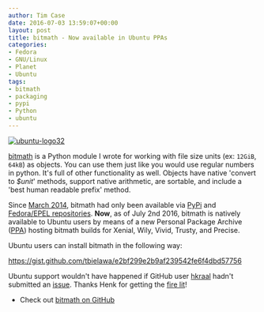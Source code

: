```yaml
---
author: Tim Case
date: 2016-07-03 13:59:07+00:00
layout: post
title: bitmath - Now available in Ubuntu PPAs
categories:
- Fedora
- GNU/Linux
- Planet
- Ubuntu
tags:
- bitmath
- packaging
- pypi
- Python
- ubuntu
---
```


[![ubuntu-logo32](https://blog.lnx.cx/wp-content/uploads/2016/07/ubuntu-logo32.png)](https://blog.lnx.cx/wp-content/uploads/2016/07/ubuntu-logo32.png)

[bitmath](http://bitmath.readthedocs.io/en/latest/) is a Python module I wrote for working with file size units (ex: `12GiB`, `64kB`) as objects. You can use them just like you would use regular numbers in python. It's full of other functionality as well. Objects have native 'convert to _$unit_' methods, support native arithmetic, are sortable, and include a 'best human readable prefix' method.

Since [March 2014](https://blog.lnx.cx/2014/03/27/python-bitmath-now-available-in-fedora/), bitmath had only been available via [PyPi](https://pypi.python.org/pypi/bitmath/) and [Fedora/EPEL repositories](http://koji.fedoraproject.org/koji/packageinfo?packageID=18246). **Now**, as of July 2nd 2016, bitmath is natively available to Ubuntu users by means of a new Personal Package Archive ([PPA](https://launchpad.net/~tbielawa/+archive/ubuntu/bitmath)) hosting bitmath builds for Xenial, Wily, Vivid, Trusty, and Precise.

Ubuntu users can install bitmath in the following way:

https://gist.github.com/tbielawa/e2bf299e2b9af239542fe6f4dbd57756

Ubuntu support wouldn't have happened if GitHub user [hkraal](https://github.com/hkraal) hadn't submitted an [issue](https://github.com/tbielawa/bitmath/issues/57). Thanks Henk for getting the [fire lit](https://github.com/tbielawa/bitmath/issues/58)!



 	
  * Check out [bitmath on GitHub](https://github.com/tbielawa/bitmath)


